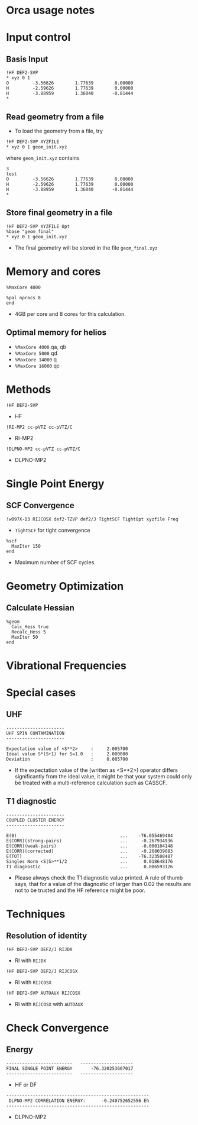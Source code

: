 # Orca usage notes

# Input control
## Basis Input

```
!HF DEF2-SVP
* xyz 0 1
O         -3.56626        1.77639        0.00000
H         -2.59626        1.77639        0.00000
H         -3.88959        1.36040       -0.81444
*
```
## Read geometry from a file

* To load the geometry from a file, try
```
!HF DEF2-SVP XYZFILE
* xyz 0 1 geom_init.xyz
```
where `geom_init.xyz` contains

```
3
test
O         -3.56626        1.77639        0.00000
H         -2.59626        1.77639        0.00000
H         -3.88959        1.36040       -0.81444
*
```
## Store final geometry in a file

```
!HF DEF2-SVP XYZFILE Opt
%base "geom_final"
* xyz 0 1 geom_init.xyz
```
- The final geometry will be stored in the file `geom_final.xyz`

# Memory and cores
```
%MaxCore 4000

%pal nprocs 8
end
```
- 4GB per core and 8 cores for this calculation.

## Optimal memory for helios

- `%MaxCore 4000` qa, qb
- `%MaxCore 5000` qd
- `%MaxCore 14000` q
- `%MaxCore 16000` qc


# Methods
```
!HF DEF2-SVP
```
- HF
```
!RI-MP2 cc-pVTZ cc-pVTZ/C
```
- RI-MP2
```
!DLPNO-MP2 cc-pVTZ cc-pVTZ/C
```
- DLPNO-MP2
  
# Single Point Energy

## SCF Convergence

```
!wB97X-D3 RIJCOSX def2-TZVP def2/J TightSCF TightOpt xyzfile Freq
```
- `TightSCF` for tight convergence

```
%scf
  MaxIter 150
end
```
- Maximum number of SCF cycles

# Geometry Optimization

## Calculate Hessian
```
%geom
  Calc_Hess true
  Recalc_Hess 5
  MaxIter 50
end
```

# Vibrational Frequencies

# Special cases
## UHF
```
----------------------
UHF SPIN CONTAMINATION
----------------------

Expectation value of <S**2>     :     2.005700
Ideal value S*(S+1) for S=1.0   :     2.000000
Deviation                       :     0.005700
```
- If the expectation value of the (written as <S**2>) operator differs significantly from the ideal value, it might be that your system could only be treated with a multi-reference calculation such as CASSCF.
## T1 diagnostic
```
----------------------
COUPLED CLUSTER ENERGY
----------------------

E(0)                                       ...    -76.055469404
E(CORR)(strong-pairs)                      ...     -0.267934936
E(CORR)(weak-pairs)                        ...     -0.000104148
E(CORR)(corrected)                         ...     -0.268039083
E(TOT)                                     ...    -76.323508487
Singles Norm <S|S>**1/2                    ...      0.018648176
T1 diagnostic                              ...      0.006593126
```
- Please always check the T1 diagnostic value printed. A rule of thumb says, that for a value of the diagnostic of larger than 0.02 the results are not to be trusted and the HF reference might be poor.

# Techniques

## Resolution of identity
```
!HF DEF2-SVP DEF2/J RIJDX
```
- RI with `RIJDX`
```
!HF DEF2-SVP DEF2/J RIJCOSX
```
- RI with `RIJCOSX`
```
!HF DEF2-SVP AUTOAUX RIJCOSX
```
- RI with `RIJCOSX` with `AUTOAUX`

# Check Convergence
## Energy
```
-------------------------   --------------------
FINAL SINGLE POINT ENERGY       -76.320253607017
-------------------------   --------------------
```
- HF or DF
```
------------------------------------------------------
 DLPNO-MP2 CORRELATION ENERGY:      -0.240752652556 Eh
------------------------------------------------------
```
- DLPNO-MP2

